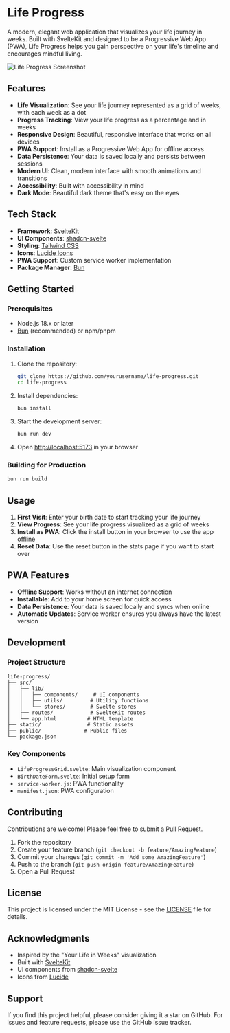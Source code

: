 # Life Progress

A modern, elegant web application that visualizes your life journey in weeks. Built with SvelteKit and designed to be a Progressive Web App (PWA), Life Progress helps you gain perspective on your life's timeline and encourages mindful living.

![Life Progress Screenshot](public/screenshot.png)

## Features

- **Life Visualization**: See your life journey represented as a grid of weeks, with each week as a dot
- **Progress Tracking**: View your life progress as a percentage and in weeks
- **Responsive Design**: Beautiful, responsive interface that works on all devices
- **PWA Support**: Install as a Progressive Web App for offline access
- **Data Persistence**: Your data is saved locally and persists between sessions
- **Modern UI**: Clean, modern interface with smooth animations and transitions
- **Accessibility**: Built with accessibility in mind
- **Dark Mode**: Beautiful dark theme that's easy on the eyes

## Tech Stack

- **Framework**: [SvelteKit](https://kit.svelte.dev/)
- **UI Components**: [shadcn-svelte](https://www.shadcn-svelte.com/)
- **Styling**: [Tailwind CSS](https://tailwindcss.com/)
- **Icons**: [Lucide Icons](https://lucide.dev/)
- **PWA Support**: Custom service worker implementation
- **Package Manager**: [Bun](https://bun.sh/)

## Getting Started

### Prerequisites

- Node.js 18.x or later
- [Bun](https://bun.sh/) (recommended) or npm/pnpm

### Installation

1. Clone the repository:
   ```bash
   git clone https://github.com/yourusername/life-progress.git
   cd life-progress
   ```

2. Install dependencies:
   ```bash
   bun install
   ```

3. Start the development server:
   ```bash
   bun run dev
   ```

4. Open [http://localhost:5173](http://localhost:5173) in your browser

### Building for Production

```bash
bun run build
```

## Usage

1. **First Visit**: Enter your birth date to start tracking your life journey
2. **View Progress**: See your life progress visualized as a grid of weeks
3. **Install as PWA**: Click the install button in your browser to use the app offline
4. **Reset Data**: Use the reset button in the stats page if you want to start over

## PWA Features

- **Offline Support**: Works without an internet connection
- **Installable**: Add to your home screen for quick access
- **Data Persistence**: Your data is saved locally and syncs when online
- **Automatic Updates**: Service worker ensures you always have the latest version

## Development

### Project Structure

```
life-progress/
├── src/
│   ├── lib/
│   │   ├── components/     # UI components
│   │   ├── utils/         # Utility functions
│   │   └── stores/        # Svelte stores
│   ├── routes/            # SvelteKit routes
│   └── app.html          # HTML template
├── static/               # Static assets
├── public/              # Public files
└── package.json
```

### Key Components

- `LifeProgressGrid.svelte`: Main visualization component
- `BirthDateForm.svelte`: Initial setup form
- `service-worker.js`: PWA functionality
- `manifest.json`: PWA configuration

## Contributing

Contributions are welcome! Please feel free to submit a Pull Request.

1. Fork the repository
2. Create your feature branch (`git checkout -b feature/AmazingFeature`)
3. Commit your changes (`git commit -m 'Add some AmazingFeature'`)
4. Push to the branch (`git push origin feature/AmazingFeature`)
5. Open a Pull Request

## License

This project is licensed under the MIT License - see the [LICENSE](LICENSE) file for details.

## Acknowledgments

- Inspired by the "Your Life in Weeks" visualization
- Built with [SvelteKit](https://kit.svelte.dev/)
- UI components from [shadcn-svelte](https://www.shadcn-svelte.com/)
- Icons from [Lucide](https://lucide.dev/)

## Support

If you find this project helpful, please consider giving it a star on GitHub. For issues and feature requests, please use the GitHub issue tracker.
